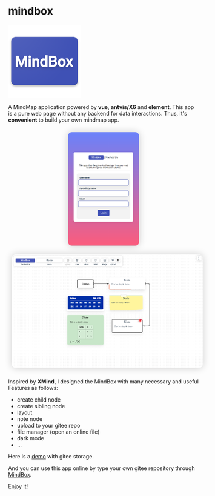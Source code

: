 
# mindbox 
![](public/logo_mindbox.png)

A MindMap application powered by **vue**, **antvis/X6** and **element**. This app is a pure web page without any backend for data interactions. Thus, it's **convenient** to build your own mindmap app.

<p align="center">
<img height=300 src="pic_1.png" style="border-radius:10px;box-shadow:0px 0px 20px rgba(0,0,0,.2);margin:10px;"/><img height=300 src="pic_2.png" style="border-radius:10px;box-shadow:0px 0px 20px rgba(0,0,0,.2);margin:10px;"/>
</p>

Inspired by **XMind**, I designed the MindBox with many necessary and useful Features as follows:

- create child node
- create sibling node
- layout 
- note node
- upload to your gitee repo
- file manager (open an online file)
- dark mode
- ...

Here is a [demo](http://wykxldz.gitee.io/mindbox/#/read?u=WYKXLDZ&r=MindBoxCollection&s=8f35c84f195d8dea7be1375e5453999c2553ebd4&n=Demo.mb&k=undefined) with gitee storage.

And you can use this app online by type your own gitee repository through [MindBox](http://wykxldz.gitee.io/mindbox).

Enjoy it!

